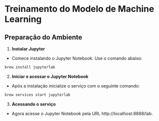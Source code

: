 # Treinamento do Modelo de Machine Learning
## Preparação do Ambiente

1. **Instalar Jupyter**
- Comece instalando o Jupyter Notebook. Use o comando abaixo:

```bash
brew install jupyterlab
```
2. **Iniciar e acessar o Jupyter Notebook**

- Após a instalação inicialize o serviço com o seguinte comando:

```bash
brew services start jupyterlab
```
3. **Acessando o serviço**

- Agora acesse o Jupyter Notebook pela URL http://localhost:8888/lab.